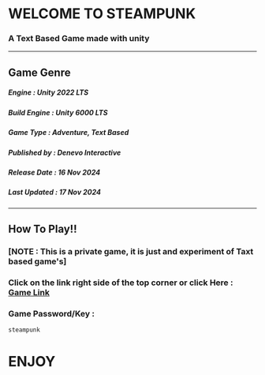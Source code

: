 # 	WELCOME TO STEAMPUNK

### 	 A Text Based Game made with unity 

---

## Game Genre

##### Engine : Unity 2022 LTS

##### Build Engine : Unity 6000 LTS

##### Game Type : Adventure, Text Based

##### Published by : Denevo Interactive

##### Release Date : 16 Nov 2024

##### Last Updated : 17 Nov 2024

---

## How To Play!!

### [NOTE : This is a private game, it is just and experiment of Taxt based game's]

### Click on the link  right side of the top corner or click Here : [Game Link](https://denevointeractive.itch.io/steam-punk-a-text-based-game)

### Game Password/Key :

```html
steampunk
```

# ENJOY

